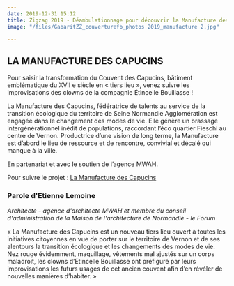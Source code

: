 ```yaml
---
date: 2019-12-31 15:12
title: Zigzag 2019 - Déambulationnage pour découvrir la Manufacture des Capucins
image: "/files/GabaritZZ_couverturefb_photos 2019_manufacture 2.jpg"

---
```

## LA MANUFACTURE DES CAPUCINS

Pour saisir la transformation du Couvent des Capucins, bâtiment emblématique du XVII e siècle en « tiers lieu », venez suivre les improvisations des clowns de la compagnie Étincelle Bouillasse ! 

La Manufacture des Capucins, fédératrice de talents au service de la transition écologique du territoire de Seine Normandie Agglomération est engagée dans le changement des modes de vie. Elle génère un brassage intergénérationnel inédit de populations, raccordant l’éco quartier Fieschi au centre de Vernon. Productrice d’une vision de long terme, la Manufacture est d’abord le lieu de ressource et de rencontre, convivial et décalé qui manque à la ville.

En partenariat et avec le soutien de l’agence MWAH.

Pour suivre le projet : [La Manufacture des Capucins](https://www.facebook.com/LaManufactureDesCapucins/)

### Parole d'Etienne Lemoine 

_Architecte - agence d'architecte MWAH et membre du conseil d'administration de la Maison de l'architecture de Normandie - le Forum_

« La Manufacture des Capucins est un nouveau tiers lieu ouvert à toutes les initiatives citoyennes en vue de porter sur le territoire de Vernon et de ses alentours la transition écologique et les changements des modes de vie. Nez rouge évidemment, maquillage, vêtements mal ajustés sur un corps maladroit, les clowns d’Etincelle Bouillasse ont préfiguré par leurs improvisations les futurs usages de cet ancien couvent afin d’en révéler de nouvelles manières d’habiter. »
